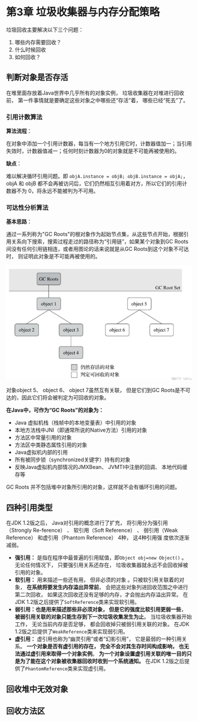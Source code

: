 # 第3章 垃圾收集器与内存分配策略

垃圾回收主要解决以下三个问题：

1. 哪些内存需要回收？
2. 什么时候回收
3. 如何回收？

## 判断对象是否存活

在堆里面存放着Java世界中几乎所有的对象实例， 垃圾收集器在对堆进行回收前， 第一件事情就是要确定这些对象之中哪些还“存活”着， 哪些已经“死去”了。

### 引用计数算法

**算法流程**：

在对象中添加一个引用计数器，每当有一个地方引用它时，计数器值加一；当引用失效时，计数器值减一；任何时刻计数器为0的对象就是不可能再被使用的。

**缺点**：

难以解决循环引用问题。即 `objA.instance = objB; objB.instance = objA;`，objA 和 objB 都不会再被访问后，它们仍然相互引用着对方，所以它们的引用计数器不为 0，将永远不能被判为不可用。

### 可达性分析算法

**基本思路**：

通过一系列称为"GC Roots"的根对象作为起始节点集，从这些节点开始，根据引用关系向下搜索，搜索过程走过的路径称为“引用链”，如果某个对象到GC Roots间没有任何引用链相连，或者用图论的话来说就是从GC Roots到这个对象不可达时， 则证明此对象是不可能再被使用的。 

![20200717144013.png](https://github.com/yxcoder1997/PictureBed/blob/master/img/20200717144013.png?raw=true)

对象object 5、 object 6、 object 7虽然互有关联， 但是它们到GC Roots是不可达的，因此它们将会被判定为可回收的对象。 

**在Java中，可作为“GC Roots”的对象为：**

- Java 虚拟机栈（栈帧中的本地变量表）中引用的对象
- 本地方法栈中JNI（即通常所说的Native方法）引用的对象
- 方法区中常量引用的对象
- 方法区中类静态属性引用的对象
- Java虚拟机内部的引用
- 所有被同步锁（synchronized关键字）持有的对象
- 反映Java虚拟机内部情况的JMXBean、 JVMTI中注册的回调、 本地代码缓存等 

GC Roots 并不包括堆中对象所引用的对象，这样就不会有循环引用的问题。

## 四种引用类型

在JDK 1.2版之后， Java对引用的概念进行了扩充， 将引用分为强引用（Strongly Re-ference） 、 软引用（Soft Reference） 、 弱引用（Weak Reference） 和虚引用（Phantom Reference） 4种， 这4种引用强
度依次逐渐减弱。

- **强引用：** 是指在程序中最普遍的引用赋值，即`Object obj=new Object()` 。无论任何情况下， 只要强引用关系还存在， 垃圾收集器就永远不会回收掉被引用的对象。 
- **软引用：** 用来描述一些还有用， 但非必须的对象 。只被软引用关联着的对象， **在系统将要发生内存溢出异常前**， 会把这些对象列进回收范围之中进行第二次回收， 如果这次回收还没有足够的内存，才会抛出内存溢出异常。 在JDK 1.2版之后提供了`SoftReference`类来实现软引用。 
- **弱引用：**也是用来描述那些非必须对象， 但是**它的强度比软引用更弱一些**， **被弱引用关联的对象只能生存到下一次垃圾收集发生为止**。 当垃圾收集器开始工作， 无论当前内存是否足够， 都会回收掉只被弱引用关联的对象。 在JDK 1.2版之后提供了`WeakReference`类来实现弱引用。 
- **虚引用：** 虚引用也称为“幽灵引用”或者“幻影引用”， 它是最弱的一种引用关系。 **一个对象是否有虚引用的存在， 完全不会对其生存时间构成影响， 也无法通过虚引用来取得一个对象实例**。 **为一个对象设置虚引用关联的唯一目的只是为了能在这个对象被收集器回收时收到一个系统通知。** 在JDK 1.2版之后提供了`PhantomReference`类来实现虚引用。 

## 回收堆中无效对象



## 回收方法区